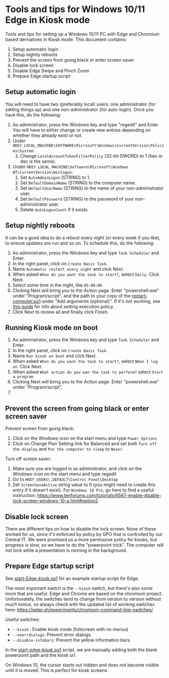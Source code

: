 # Tools and tips for Windows 10/11 Edge in Kiosk mode
Tools and tips for setting up a Windows 10/11 PC with Edge and Chromium based derivatives in Kiosk mode.
This document contains:

1. Setup automatic login
2. Setup nightly reboots
3. Prevent the screen from going black or enter screen saver
4. Disable lock screen
5. Disable Edge Swipe and Pinch Zoom
6. Prepare Edge startup script

## Setup automatic login

You will need to have two (preferably local) users: one administrator (for setting things up) and one non-administrator (for auto-login). Once you have this, do the following:

1. As administrator, press the Windows key and type "regedit" and Enter.
You will have to either change or create new entries depending on whether they already exist or not.
2. Under `HKEY_LOCAL_MACHINE\SOFTWARE\Microsoft\Windows\CurrentVersion\Policies\System`:
    1. Change `LocalAccountTokenFilterPolicy` (32-bit DWORD) to 1 (hex or dec is the same).
3. Under `HKEY_LOCAL_MACHINE\Software\Microsoft\Windows NT\CurrentVersion\Winlogon`:
    1. Set `AutoAdminLogon` (STRING) to 1.
    2. Set `DefaultDomainName` (STRING) to the computer name.
    3. Set `DefaultUserName` (STRING) to the name of your non-administrator user.
    4. Set `DefaultPassword` (STRING) to the password of your non-administrator user. 
    5. Delete `AutoLogonCount` if it exists.

## Setup nightly reboots

It can be a good idea to do a reboot every night (or every week if you like), to ensure updates are run and so on.
To schedule this, do the following:

1.	As administrator, press the Windows key and type `Task Scheduler` and Enter.
2.	In the right panel, click on `Create Basic Task`.
3.	Name `Automatic restart every night` and click Next.
4.	When asked `When do you want the task to start?`, select `Daily`. Click Next.
5.	Select some time in the night, like `05:00:00`
6.	Clicking Next will bring you to the Action page. Enter "powershell.exe" under "Program/script",
    and the path to your copy of the [restart-computer.ps1](https://github.com/Stan524/Edge-Browser-Kiosk-Mode-Setup/blob/master/restart-computer.ps1) under "Add arguments (optional)". If it's not working, see [this guide](https://community.spiceworks.com/how_to/17736-run-powershell-scripts-from-task-scheduler) for info about setting execution policy.
7.	Click Next to review all and finally click Finish.

## Running Kiosk mode on boot

1.	As administrator, press the Windows key and type `Task Scheduler` and Enter.
2.	In the right panel, click on `Create Basic Task`.
3.	Name `Run kiosk on boot` and click Next.
4.	When asked `When do you want the task to start?`, select `When I log on`. Click Next.
5.	When asked `What action do you wan the task to perform?` select `Start a program`
6.	Clicking Next will bring you to the Action page. Enter "powershell.exe" under "Program/script",
7.	

## Prevent the screen from going black or enter screen saver

Prevent screen from going black:
1. Click on the Windows-icon on the start menu and type `Power Options`
2. Click on Change Plan Setting-link for Balanced and set both `Turn off the display` and `Put the computer to sleep` to `Never`.

Turn off screen saver:
1. Make sure you are logged in as administrator, and click on the Windows-icon on the start menu and type regedit
2. Go to `HKEY_USERS\.DEFAULT\Control Panel\Desktop`
3. Set `ScreenSaveActive` string value to 0 (you might need to create this entry if it doesn't exist). 
For `Windows 10 Pro`, go here to find a useful instruction: https://www.tenforums.com/tutorials/6567-enable-disable-lock-screen-windows-10-a.html#option2

## Disable lock screen

There are different tips on how to disable the lock screen. None of these worked for us, since it's enforced by policy by GPO that is controlled by our Central IT. We were promised us a more permissive policy for kiosks, but progress is slow, so we have to do the "powerpoint trick". The computer will not lock while a presentation is running in the background.

## Prepare Edge startup script

See [start-Edge-kiosk.ps1](https://github.com/Stan524/Edge-Browser-Kiosk-Mode-Setup/blob/master/start-edge-kiosk.ps1) for an example startup script for Edge.

The most important switch is the `--kiosk` switch, but there's also some more that are useful. Edge and Chrome are based on the chromium project. Unfortunately, the switches tend to change from version to version without much notice, so always check with the updated list of working switches here: https://peter.sh/experiments/chromium-command-line-switches/

Useful switches:

- `--kiosk` : Enable kiosk mode (fullscreen with no menus)
- `--noerrdialogs`: Prevent error dialogs.
- `--disable-infobars`: Prevent the yellow information bars.

In the [start-edge-kiosk.ps1](https://github.com/Stan524/Edge-Browser-Kiosk-Mode-Setup/blob/master/start-edge-kiosk.ps1) script, we are manually adding both the blank powerpoint path and the kiosk url.

On Windows 10, the cursor starts out hidden and does not become visible until it is moved. This is perfect for kiosk screens.